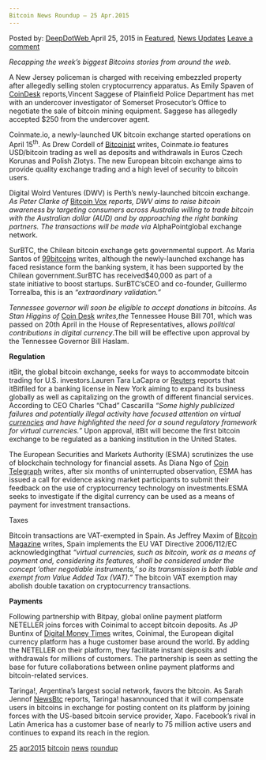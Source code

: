 ```yaml
---
Bitcoin News Roundup – 25 Apr.2015
---
```

<article class="post-listing post-10079 post type-post status-publish format-standard has-post-thumbnail hentry  tag-2528 tag-apr2015 tag-bitcoin tag-news tag-roundup">
    <div class="post-inner">
        <span>Posted by: <a href="https://www.deepdotweb.com/author/admin/" title="">DeepDotWeb </a></span>
    <span>April 25, 2015</span>
    <span>in <a href="https://www.deepdotweb.com/category/deepdot-news/" rel="category tag">Featured</a>, <a href="https://www.deepdotweb.com/category/news-updates/" rel="category tag">News Updates</a></span>
    <span><a href="https://www.deepdotweb.com/2015/04/25/bitcoin-news-roundup-25-apr-2015/#respond">Leave a comment</a></span>
    </p>
    <div class="clear"></div>
    <div class="entry">
    <p><em>Recapping the week&#8217;s biggest Bitcoins stories from around the web. </em></p>
    <p>A New Jersey policeman is charged with receiving embezzled property after allegedly selling stolen cryptocurrency apparatus. As Emily Spaven of <a href="http://www.coindesk.com/nj-cop-charged-with-receiving-stolen-bitcoin-miners/">CoinDesk</a> reports,Vincent Saggese of Plainfield Police Department has met with an undercover investigator of Somerset Prosecutor’s Office to negotiate the sale of bitcoin mining equipment. Saggese has allegedly accepted $250 from the undercover agent.</p>
    <p>Coinmate.io, a newly-launched UK bitcoin exchange started operations on April 15<sup>th</sup>. As Drew Cordell of <a href="http://bitcoinist.net/coinmate-io-bitcoin-exchange-launches-europe/">Bitcoinist</a> writes, Coinmate.io features USD/bitcoin trading as well as deposits and withdrawals in Euros Czech Korunas and Polish Zlotys. The new European bitcoin exchange aims to provide quality exchange trading and a high level of security to bitcoin users.</p>
    <p>Digital Wolrd Ventures (DWV) is Perth’s newly-launched bitcoin exchange.<em> As Peter Clarke of </em><a href="http://bitcoinvox.com/article/1634/dwv-new-australian-bitcoin-exchange">Bitcoin Vox</a><em> reports, DWV aims to raise bitcoin awareness by targeting consumers across Australia willing to trade bitcoin with the Australian dollar (AUD) and by approaching the right banking partners. The transactions will be made via </em>AlphaPointglobal exchange network.</p>
    <p>SurBTC, the Chilean bitcoin exchange gets governmental support. As Maria Santos of <a href="http://99bitcoins.com/why-the-chilean-government-gave-40k-to-a-local-bitcoin-exchange/">99bitcoins</a> writes, although the newly-launched exchange has faced resistance form the banking system, it has been supported by the Chilean government.SurBTC has received$40,000 as part of a state initiative to boost startups. SurBTC’sCEO and co-founder, Guillermo Torrealba, this is an <em>“extraordinary validation.”</em></p>
    <p><em>Tennessee governor will soon be eligible to accept donations in bitcoins. As Stan Higgins of </em><a href="http://www.coindesk.com/tennessee-governor-bitcoin-campaign-donation/">Coin Desk</a><em> writes,the </em>Tennessee House Bill 701, which was passed on 20th April in the House of Representatives, allows <em>political contributions in digital currency</em>.The bill will be effective upon approval by the Tennessee Governor Bill Haslam.</p>
    <p><strong>Regulation</strong></p>
    <p>itBit, the global bitcoin exchange, seeks for ways to accommodate bitcoin trading for U.S. investors.Lauren Tara LaCapra or <a href="http://uk.reuters.com/article/2015/04/23/uk-bitcoin-itbit-exclusive-idUKKBN0NE2H920150423">Reuters</a> reports that itBitfiled for a banking license in New York aiming to expand its business globally as well as capitalizing on the growth of different financial services. According to CEO Charles &#8220;Chad&#8221; Cascarilla <em>“Some highly publicized failures and potentially illegal activity have focused attention on virtual </em><a href="http://uk.reuters.com/business/currencies"><em>currencies</em></a><em> and have highlighted the need for a sound regulatory framework for virtual currencies.” </em>Upon approval, itBit will become the first bitcoin exchange to be regulated as a banking institution in the United States.</p>
    <p>The European Securities and Markets Authority (ESMA) scrutinizes the use of blockchain technology for financial assets. As Diana Ngo of <a href="http://cointelegraph.com/news/114047/eu-markets-authority-digs-into-digital-currency-investments">Coin Telegraph</a> writes, after six months of uninterrupted observation, ESMA has issued a call for evidence asking market participants to submit their feedback on the use of cryptocurrency technology on investments.ESMA seeks to investigate if the digital currency can be used as a means of payment for investment transactions.</p>
    <p>Taxes</p>
    <p>Bitcoin transactions are VAT-exempted in Spain. As Jeffrey Maxim of <a href="https://bitcoinmagazine.com/20118/bitcoin-now-vat-exempt-spain/">Bitcoin Magazine</a> writes, Spain implements the EU VAT Directive 2006/112/EC acknowledgingthat <em>“virtual currencies, such as bitcoin, work as a means of payment and, considering its features, shall be considered under the concept ‘other negotiable instruments,’ so its transmission is both liable and exempt from Value Added Tax (VAT).” </em>The bitcoin VAT exemption may abolish double taxation on cryptocurrency transactions.</p>
    <p><strong>Payments</strong></p>
    <p>Following partnership with Bitpay, global online payment platform NETELLER joins forces with Coinimal to accept bitcoin deposits. As JP Buntinx of <a href="http://digitalmoneytimes.com/crypto-news/coinimal-partners-with-neteller-to-push-bitcoin-adoption/">Digital Money Times</a> writes, Coinimal, the European digital currency platform has a huge customer base around the world. By adding the NETELLER on their platform, they facilitate instant deposits and withdrawals for millions of customers. The partnership is seen as setting the base for future collaborations between online payment platforms and bitcoin-related services.</p>
    <p>Taringa!, Argentina’s largest social network, favors the bitcoin. As Sarah Jennof <a href="http://www.newsbtc.com/2015/04/22/social-network-in-latin-america-offers-bitcoin-payments-for-content/">NewsBtc</a> reports, Taringa! hasannounced that it will compensate users in bitcoins in exchange for posting content on its platform by joining forces with the US-based bitcoin service provider, Xapo. Facebook’s rival in Latin America has a customer base of nearly to 75 million active users and continues to expand its reach in the region.</p>
    </div>
    <a href="https://www.deepdotweb.com/tag/25/" rel="tag">25</a> <a href="https://www.deepdotweb.com/tag/apr2015/" rel="tag">apr2015</a> <a href="https://www.deepdotweb.com/tag/bitcoin/" rel="tag">bitcoin</a> <a href="https://www.deepdotweb.com/tag/news/" rel="tag">news</a> <a href="https://www.deepdotweb.com/tag/roundup/" rel="tag">roundup</a></span> <span style="display:none" class="updated">2015-04-25</span>
    <div style="display:none" class="vcard author" itemprop="author" itemscope itemtype="http://schema.org/Person"><strong class="fn" itemprop="name">
    </div>
</article>

